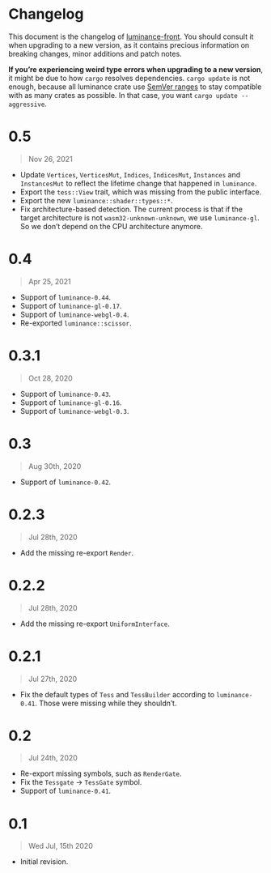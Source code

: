 # Changelog

This document is the changelog of [luminance-front](https://crates.io/crates/luminance-front).
You should consult it when upgrading to a new version, as it contains precious information on
breaking changes, minor additions and patch notes.

**If you’re experiencing weird type errors when upgrading to a new version**, it might be due to
how `cargo` resolves dependencies. `cargo update` is not enough, because all luminance crate use
[SemVer ranges](https://doc.rust-lang.org/cargo/reference/specifying-dependencies.html) to stay
compatible with as many crates as possible. In that case, you want `cargo update --aggressive`.

# 0.5

> Nov 26, 2021

- Update `Vertices`, `VerticesMut`, `Indices`, `IndicesMut`, `Instances` and `InstancesMut` to reflect the lifetime
  change that happened in `luminance`.
- Export the `tess::View` trait, which was missing from the public interface.
- Export the new `luminance::shader::types::*`.
- Fix architecture-based detection. The current process is that if the target architecture is not
  `wasm32-unknown-unknown`, we use `luminance-gl`. So we don’t depend on the CPU architecture anymore.

# 0.4

> Apr 25, 2021

- Support of `luminance-0.44`.
- Support of `luminance-gl-0.17`.
- Support of `luminance-webgl-0.4`.
- Re-exported `luminance::scissor`.

# 0.3.1

> Oct 28, 2020

- Support of `luminance-0.43`.
- Support of `luminance-gl-0.16`.
- Support of `luminance-webgl-0.3`.

# 0.3

> Aug 30th, 2020

- Support of `luminance-0.42`.

# 0.2.3

> Jul 28th, 2020

- Add the missing re-export `Render`.

# 0.2.2

> Jul 28th, 2020

- Add the missing re-export `UniformInterface`.

# 0.2.1

> Jul 27th, 2020

- Fix the default types of `Tess` and `TessBuilder` according to `luminance-0.41`. Those were
  missing while they shouldn’t.

# 0.2

> Jul 24th, 2020

- Re-export missing symbols, such as `RenderGate`.
- Fix the `Tessgate` -> `TessGate` symbol.
- Support of `luminance-0.41`.

# 0.1

> Wed Jul, 15th 2020

- Initial revision.
